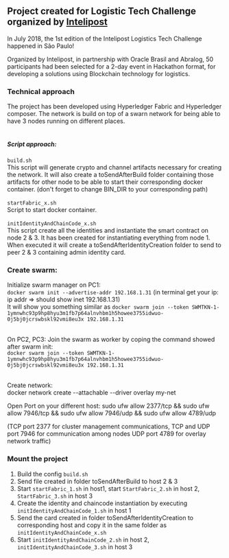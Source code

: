 ## Project created for Logistic Tech Challenge organized by [Intelipost](https://www.intelipost.com.br/)
In July 2018, the 1st edition of the Intelipost Logistics Tech Challenge happened in São Paulo!

Organized by Intelipost, in partnership with Oracle Brasil and Abralog, 50 participants had been selected for a 2-day event in Hackathon format, for developing a solutions using Blockchain technology for logistics.

### Technical approach
The project has been developed using Hyperledger Fabric and Hyperledger composer. The network is build on top of a swarn network for being able to have 3 nodes running on different places.<br/><br/>
##### Script approach: <br/>
`build.sh`<br/> 
This script will generate crypto and channel artifacts necessary for creating the network. It will also create a toSendAfterBuild folder containing those artifacts for other node to be able to start their corresponding docker container. (don't forget to change BIN_DIR to your corresponding path)<br/><br/>
`startFabric_x.sh`<br/> 
Script to start docker container.<br/><br/>
`initIdentityAndChainCode_x.sh`<br/>
This script create all the identities and instantiate the smart contract on node 2 & 3. It has been created for instantiating everything from node 1. When executed it will create a toSendAfterIdentityCreation folder to send to peer 2 & 3 containing admin identity card.

### Create swarm:<br/>
Initialize swarm manager on PC1:<br/>
`docker swarm init --advertise-addr 192.168.1.31` (in terminal get your ip: ip addr  => should show inet 192.168.1.31)<br/>
It will show you something similar as `docker swarm join --token SWMTKN-1-1ymnwhc93p9hp8hyu3m1fb7p64alnvhbm1h5howee3755idwuo-0j5bj0jcrswbskl92vmi8eu3x 192.168.1.31` <br/><br/>


On PC2, PC3: Join the swarm as worker by coping the command showed after swarm init:<br/>
`docker swarm join --token SWMTKN-1-1ymnwhc93p9hp8hyu3m1fb7p64alnvhbm1h5howee3755idwuo-0j5bj0jcrswbskl92vmi8eu3x 192.168.1.31`<br/><br/>


Create network:<br/>
docker network create --attachable --driver overlay my-net

Open Port on your different host:
sudo ufw allow 2377/tcp && sudo ufw allow 7946/tcp && sudo ufw allow 7946/udp && sudo ufw allow 4789/udp

(TCP port 2377 for cluster management communications, TCP and UDP port 7946 for communication among nodes UDP port 4789 for overlay network traffic)

### Mount the project<br/>
1. Build the config `build.sh`
2. Send file created in folder toSendAfterBuild to host 2 & 3
3. Start `startFabric_1.sh` in host1, start `StartFabric_2.sh` in host 2, `StartFabric_3.sh` in host 3
4. Create the identity and chaincode instantiation by executing `initIdentityAndChainCode_1.sh` in host 1
5. Send the card created in folder toSendAfterIdentityCreation to corresponding host and copy it in the same folder as `initIdentityAndChainCode_x.sh`
6. Start `initIdentityAndChainCode_2.sh` in host 2, `initIdentityAndChainCode_3.sh` in host 3
